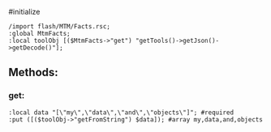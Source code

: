 #initialize

```
/import flash/MTM/Facts.rsc;
:global MtmFacts;
:local toolObj [($MtmFacts->"get") "getTools()->getJson()->getDecode()"];
```

## Methods:

### get:

```
:local data "[\"my\",\"data\",\"and\",\"objects\"]"; #required
:put ([($toolObj->"getFromString") $data]); #array my,data,and,objects
```